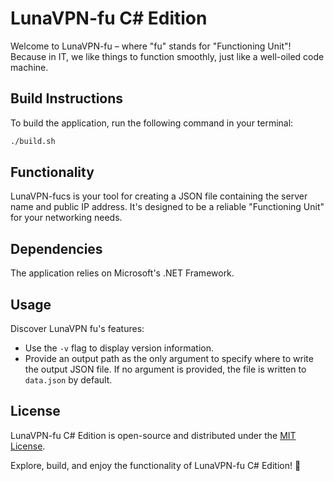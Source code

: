 # LunaVPN-fu C# Edition

Welcome to LunaVPN-fu – where "fu" stands for "Functioning Unit"! Because in IT, we like things to function smoothly, just like a well-oiled code machine.

## Build Instructions

To build the application, run the following command in your terminal:

```bash
./build.sh
```

## Functionality

LunaVPN-fucs is your tool for creating a JSON file containing the server name and public IP address. It's designed to be a reliable "Functioning Unit" for your networking needs.

## Dependencies

The application relies on Microsoft's .NET Framework.

## Usage

Discover LunaVPN fu's features:

- Use the `-v` flag to display version information.
- Provide an output path as the only argument to specify where to write the output JSON file. If no argument is provided, the file is written to `data.json` by default.

## License

LunaVPN-fu C# Edition is open-source and distributed under the [MIT License](LICENSE).

Explore, build, and enjoy the functionality of LunaVPN-fu C# Edition! 🚀
